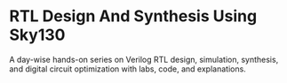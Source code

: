 # RTL Design And Synthesis Using Sky130

A day-wise hands-on series on Verilog RTL design, simulation, synthesis, and digital circuit optimization with labs, code, and explanations.

